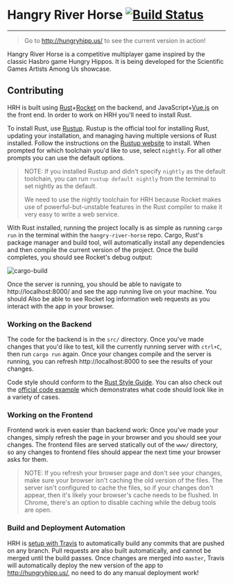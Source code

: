 # Hangry River Horse [![Build Status](https://travis-ci.org/excaliburHisSheath/hangry-river-horse.svg?branch=master)](https://travis-ci.org/excaliburHisSheath/hangry-river-horse)

---

> Go to http://hungryhipp.us/ to see the current version in action!

Hangry River Horse is a competitive multiplayer game inspired by the classic
Hasbro game Hungry Hippos. It is being developed for the Scientific Games
Artists Among Us showcase.

## Contributing

HRH is built using [Rust]+[Rocket] on the backend, and JavaScript+[Vue.js] on
the front end. In order to work on HRH you'll need to install Rust.

To install Rust, use [Rustup]. Rustup is the official tool for installing Rust,
updating your installation, and managing having multiple versions of Rust
installed. Follow the instructions on the [Rustup website](https://rustup.rs/)
to install. When prompted for which toolchain you'd like to use, select
`nightly`. For all other prompts you can use the default options.

> NOTE: If you installed Rustup and didn't specify `nightly` as the default
> toolchain, you can run `rustup default nightly` from the terminal to set
> nightly as the default.
>
> We need to use the nightly toolchain for HRH because Rocket makes use of
> powerful-but-unstable features in the Rust compiler to make it very easy
> to write a web service.

With Rust installed, running the project locally is as simple as running
`cargo run` in the terminal within the `hangry-river-horse` repo. Cargo, Rust's
package manager and build tool, will automatically install any dependencies and
then compile the current version of the project. Once the build completes,
you should see Rocket's debug output:

![cargo-build](https://user-images.githubusercontent.com/1900829/27160737-fafc8404-513b-11e7-9cd4-1f8f50fb514f.PNG)

Once the server is running, you should be able to navigate to
http://localhost:8000/ and see the app running live on your machine. You should
Also be able to see Rocket log information web requests as you interact with
the app in your browser.

### Working on the Backend

The code for the backend is in the `src/` directory. Once you've made changes
that you'd like to test, kill the currently running server with `ctrl+C`, then
run `cargo run` again. Once your changes compile and the server is running, you
can refresh http://localhost:8000 to see the results of your changes.

Code style should conform to the [Rust Style Guide]. You can also check out
the [official code example] which demonstrates what code should look like in a
variety of cases.

### Working on the Frontend

Frontend work is even easier than backend work: Once you've made your changes,
simply refresh the page in your browser and you should see your changes. The
frontend files are served statically out of the `www/` directory, so any changes
to frontend files should appear the next time your browser asks for them.

> NOTE: If you refresh your browser page and don't see your changes, make sure
> your browser isn't caching the old version of the files. The server isn't
> configured to cache the files, so if your changes don't appear, then it's
> likely your browser's cache needs to be flushed. In Chrome, there's an option
> to disable caching while the debug tools are open.

### Build and Deployment Automation

HRH is [setup with Travis] to automatically build any commits that are pushed on
any branch. Pull requests are also built automatically, and cannot be merged
until the build passes. Once changes are merged into `master`, Travis will
automatically deploy the new version of the app to http://hungryhipp.us/, no
need to do any manual deployment work!

[Rust]: https://www.rust-lang.org/
[Rustup]: https://rustup.rs/
[Rocket]: https://rocket.rs/
[Vue.js]: https://vuejs.org/
[setup with Travis]: https://travis-ci.org/excaliburHisSheath/hangry-river-horse
[Rust Style Guide]: https://github.com/rust-lang-nursery/fmt-rfcs/blob/master/guide/guide.md
[official code example]: https://github.com/rust-lang-nursery/fmt-rfcs/blob/master/example/lists.rs
